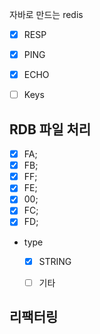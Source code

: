 자바로 만드는 redis


- [x] RESP 
- [x] PING
- [x] ECHO

- [ ] Keys 


## RDB 파일 처리


- [x] FA;
- [x] FB;
- [x] FF;
- [x] FE;
- [x] 00;
- [x] FC;
- [x] FD;

- type
    - [x] STRING
    - [ ] 기타 



## 리팩터링


